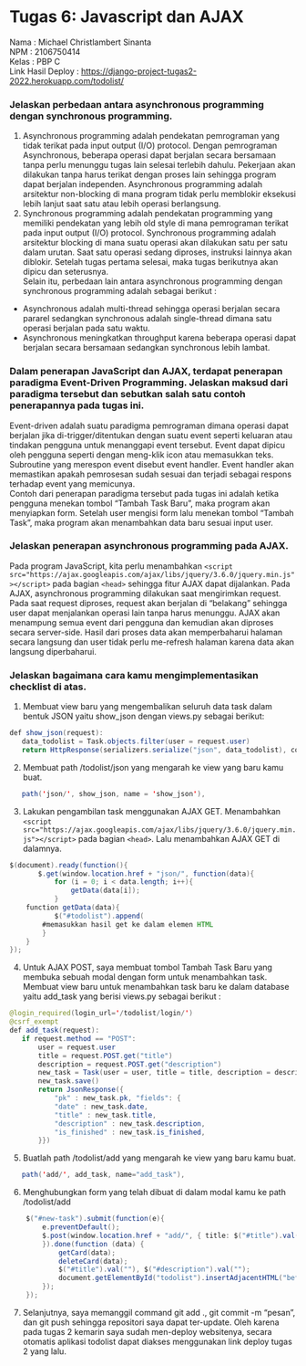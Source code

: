 # Tugas 6: Javascript dan AJAX
Nama    : Michael Christlambert Sinanta\
NPM     : 2106750414\
Kelas   : PBP C\
Link Hasil Deploy : https://django-project-tugas2-2022.herokuapp.com/todolist/

### Jelaskan perbedaan antara asynchronous programming dengan synchronous programming. 
1. Asynchronous programming adalah pendekatan pemrograman yang tidak terikat pada input output (I/O) protocol. Dengan pemrograman Asynchronous, beberapa operasi dapat berjalan secara bersamaan tanpa perlu menunggu tugas lain selesai terlebih dahulu. Pekerjaan akan dilakukan tanpa harus terikat dengan proses lain sehingga program dapat berjalan independen. Asynchronous programming adalah arsitektur non-blocking di mana program tidak perlu memblokir eksekusi lebih lanjut saat satu atau lebih operasi berlangsung. 
2. Synchronous programming adalah pendekatan programming yang memiliki pendekatan yang lebih old style di mana pemrograman terikat pada input output (I/O) protocol. Synchronous programming adalah arsitektur blocking di mana suatu operasi akan dilakukan satu per satu dalam urutan. Saat satu operasi sedang diproses, instruksi lainnya akan diblokir. Setelah tugas pertama selesai, maka tugas berikutnya akan dipicu dan seterusnya.\
Selain itu, perbedaan lain antara asynchronous programming dengan synchronous programming adalah sebagai berikut :
- Asynchronous adalah multi-thread sehingga operasi berjalan secara pararel sedangkan synchronous adalah single-thread dimana satu operasi berjalan pada satu waktu.
- Asynchronous meningkatkan throughput karena beberapa operasi dapat berjalan secara bersamaan sedangkan synchronous lebih lambat.

### Dalam penerapan JavaScript dan AJAX, terdapat penerapan paradigma Event-Driven Programming. Jelaskan maksud dari paradigma tersebut dan sebutkan salah satu contoh penerapannya pada tugas ini. 
Event-driven adalah suatu paradigma pemrograman dimana operasi dapat berjalan jika di-trigger/ditentukan dengan suatu event seperti keluaran atau tindakan pengguna untuk menanggapi event tersebut. Event dapat dipicu oleh pengguna seperti dengan meng-klik icon atau memasukkan teks. Subroutine yang merespon event disebut event handler. Event handler akan memastikan apakah pemrosesan sudah sesuai dan terjadi sebagai respons terhadap event yang memicunya.\
Contoh dari penerapan paradigma tersebut pada tugas ini adalah ketika pengguna menekan tombol “Tambah Task Baru”, maka program akan menyiapkan form. Setelah user mengisi form lalu menekan tombol “Tambah Task”, maka program akan menambahkan data baru sesuai input user.

### Jelaskan penerapan asynchronous programming pada AJAX.
Pada program JavaScript, kita perlu menambahkan `<script src="https://ajax.googleapis.com/ajax/libs/jquery/3.6.0/jquery.min.js"></script>` pada bagian `<head>` sehingga fitur AJAX dapat dijalankan. Pada AJAX, asynchronous programming dilakukan saat mengirimkan request. Pada saat request diproses, request akan berjalan di “belakang” sehingga user dapat menjalankan operasi lain tanpa harus menunggu. AJAX akan menampung semua event dari pengguna dan kemudian akan diproses secara server-side. Hasil dari proses data akan memperbaharui halaman secara langsung dan user tidak perlu me-refresh halaman karena data akan langsung diperbaharui.

### Jelaskan bagaimana cara kamu mengimplementasikan checklist di atas.
1. Membuat view baru yang mengembalikan seluruh data task dalam bentuk JSON yaitu show_json dengan views.py sebagai berikut:
```Java
def show_json(request):
   data_todolist = Task.objects.filter(user = request.user)
   return HttpResponse(serializers.serialize("json", data_todolist), content_type="application/json")
```
2. Membuat path /todolist/json yang mengarah ke view yang baru kamu buat. 
```java
   path('json/', show_json, name = 'show_json'),
```
3. Lakukan pengambilan task menggunakan AJAX GET.
Menambahkan `<script src="https://ajax.googleapis.com/ajax/libs/jquery/3.6.0/jquery.min.js"></script>` pada bagian `<head>`. Lalu menambahkan AJAX GET di dalamnya.
```java
$(document).ready(function(){
       $.get(window.location.href + "json/", function(data){
           for (i = 0; i < data.length; i++){
               getData(data[i]);
           }
    function getData(data){
           $("#todolist").append(
		#memasukkan hasil get ke dalam elemen HTML
	    }
	}
});
```
4. Untuk AJAX POST, saya membuat tombol Tambah Task Baru yang membuka sebuah modal dengan form untuk menambahkan task.
Membuat view baru untuk menambahkan task baru ke dalam database yaitu add_task yang berisi views.py sebagai berikut :
```java
@login_required(login_url='/todolist/login/')
@csrf_exempt
def add_task(request):
   if request.method == "POST":
       user = request.user
       title = request.POST.get("title")
       description = request.POST.get("description")
       new_task = Task(user = user, title = title, description = description)
       new_task.save()
       return JsonResponse({
           "pk" : new_task.pk, "fields": {
           "date" : new_task.date,
           "title" : new_task.title,
           "description" : new_task.description,
           "is_finished" : new_task.is_finished,
       }})
```
5. Buatlah path /todolist/add yang mengarah ke view yang baru kamu buat.
```java
   path('add/', add_task, name="add_task"),
```
6. Menghubungkan form yang telah dibuat di dalam modal kamu ke path /todolist/add
```java
    $("#new-task").submit(function(e){
        e.preventDefault();
        $.post(window.location.href + "add/", { title: $("#title").val(), description: $("#description").val(),
        }).done(function (data) {
            getCard(data);
            deleteCard(data);
            $("#title").val(""), $("#description").val("");
            document.getElementById("todolist").insertAdjacentHTML("beforebegin", $(`#${data.pk}-card`));
        });
    });
```
7. Selanjutnya, saya memanggil command git add ., git commit -m “pesan”, dan git push sehingga repositori saya dapat ter-update. Oleh karena pada tugas 2 kemarin saya sudah men-deploy websitenya, secara otomatis aplikasi todolist dapat diakses menggunakan link deploy tugas 2 yang lalu.